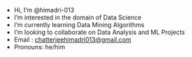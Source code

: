 - Hi, I’m @himadri-013
- I’m interested in the domain of Data Science 
- I’m currently learning Data Mining Algorithms 
- I’m looking to collaborate on Data Analysis and ML Projects
- Email : chatterjeehimadri013@gmail.com
- Pronouns: he/him



